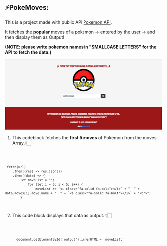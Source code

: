 ## ⚡PokeMoves:

This is a project made with public API [Pokemon API](https://pokeapi.co/).

It fetches the <b>popular</b> moves of a pokemon -> entered by the user -> and then display them as Output!

<b>(NOTE: please write pokemon names in "SMALLCASE LETTERS" for the API to fetch the data.)</b>

![Web page screenshot](/Untitled%20(7).png)

1. This codeblock fetches the <b>first 5 moves</b> of Pokemon from the moves Array.👇🏻

<code>

     fetch(url)
        .then((res) => res.json())
        .then((data) => {
            let moveList = "";
                for (let i = 0; i < 5; i++) {
                    moveList += `<i class="fa-solid fa-bolt"></i>` + "  " + data.moves[i].move.name + "  " + `<i class="fa-solid fa-bolt"></i>` + "<br>";
            }
</code>

2. This code block displays that data as output. 👇🏻

<code>

          document.getElementById('output').innerHTML =  moveList;

</code>